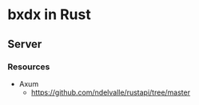 # bxdx in Rust

## Server

### Resources

- Axum
  - https://github.com/ndelvalle/rustapi/tree/master
